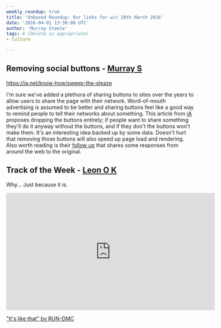 ```yaml
---
weekly_roundup: true
title: 'Unboxed Roundup: Our links for w/c 28th March 2016'
date: '2016-04-01 13:30:00 UTC'
author: 'Murray Steele'
tags: # (Delete as appropriate)
- Culture

---
```


## Removing social buttons - [Murray S](/people#murray-steele)

https://ia.net/know-how/sweep-the-sleaze

I'm sure we've added a plethora of sharing buttons to sites over the years to allow users to share the page with their network.  Word-of-mouth advertising is assumed to be better and sharing buttons feel like a good way to remind people to tell their networks about something.  This article from [iA](https://ia.net) proposes dropping the buttons entirely; if people want to share something they'll do it anyway without the buttons, and if they don't the buttons won't make them.  It's an interesting idea backed up by some data.  Doesn't hurt that removing those buttons will also speed up page load and rendering.  Also worth reading is their [follow up](https://ia.net/know-how/sweep-the-sleaze-reactions) that shares some responses from around the web to the original.

## Track of the Week - [Leon O K](/people#leon-odey-knight)

Why... Just because it is.

<iframe width="560" height="315" src="https://www.youtube.com/embed/TLGWQfK-6DY" frameborder="0" allowfullscreen></iframe>

["It's like that" by RUN-DMC](https://www.youtube.com/watch?v=TLGWQfK-6DY&feature=youtu.be)
